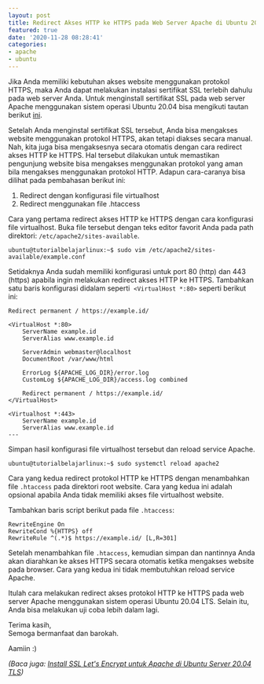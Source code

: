 ```yaml
---
layout: post
title: Redirect Akses HTTP ke HTTPS pada Web Server Apache di Ubuntu 20.04 LTS.
featured: true
date: '2020-11-28 08:28:41'
categories:
- apache
- ubuntu
---
```


Jika Anda memiliki kebutuhan akses website menggunakan protokol HTTPS, maka Anda dapat melakukan instalasi sertifikat SSL terlebih dahulu pada web server Anda. Untuk menginstall sertifikat SSL pada web server Apache menggunakan sistem operasi Ubuntu 20.04 bisa mengikuti tautan berikut [ini](/install-ssl-lets-encrypt-untuk-apache/).

Setelah Anda menginstal sertifikat SSL tersebut, Anda bisa mengakses website menggunakan protokol HTTPS, akan tetapi diakses secara manual. Nah, kita juga bisa mengaksesnya secara otomatis dengan cara redirect akses HTTP ke HTTPS. Hal tersebut dilakukan untuk memastikan pengunjung website bisa mengakses menggunakan protokol yang aman bila mengakses menggunakan protokol HTTP. Adapun cara-caranya bisa dilihat pada pembahasan berikut ini:

<!--kg-card-begin: markdown-->
1. Redirect dengan konfigurasi file virtualhost
2. Redirect menggunakan file .htaccess
<!--kg-card-end: markdown-->

Cara yang pertama redirect akses HTTP ke HTTPS dengan cara konfigurasi file virtualhost. Buka file tersebut dengan teks editor favorit Anda pada path direktori: `/etc/apache2/sites-available`.

<!--kg-card-begin: markdown-->

    ubuntu@tutorialbelajarlinux:~$ sudo vim /etc/apache2/sites-available/example.conf

<!--kg-card-end: markdown-->

Setidaknya Anda sudah memiliki konfigurasi untuk port 80 (http) dan 443 (https) apabila ingin melakukan redirect akses HTTP ke HTTPS. Tambahkan satu baris konfigurasi didalam seperti &nbsp;`<VirtualHost *:80>` seperti berikut ini:

<!--kg-card-begin: markdown-->

    Redirect permanent / https://example.id/

<!--kg-card-end: markdown--><!--kg-card-begin: markdown-->

    <VirtualHost *:80>
    	ServerName example.id
    	ServerAlias www.example.id
    	
    	ServerAdmin webmaster@localhost 
    	DocumentRoot /var/www/html 
    
    	ErrorLog ${APACHE_LOG_DIR}/error.log
    	CustomLog ${APACHE_LOG_DIR}/access.log combined
    
    	Redirect permanent / https://example.id/
    </VirtualHost>
    
    <Virtualhost *:443>
    	ServerName example.id
    	ServerAlias www.example.id
    ---

<!--kg-card-end: markdown-->

Simpan hasil konfigurasi file virtualhost tersebut dan reload service Apache.

<!--kg-card-begin: markdown-->

    ubuntu@tutorialbelajarlinux:~$ sudo systemctl reload apache2

<!--kg-card-end: markdown-->

Cara yang kedua redirect protokol HTTP ke HTTPS dengan menambahkan file `.htaccess` pada direktori root website. Cara yang kedua ini adalah opsional apabila Anda tidak memiliki akses file virtualhost website.

<!--kg-card-begin: html--><script async src="https://pagead2.googlesyndication.com/pagead/js/adsbygoogle.js"></script><ins class="adsbygoogle" style="display:block; text-align:center;" data-ad-layout="in-article" data-ad-format="fluid" data-ad-client="ca-pub-1515372853161377" data-ad-slot="1986938311"></ins><script>
     (adsbygoogle = window.adsbygoogle || []).push({});
</script><!--kg-card-end: html-->

Tambahkan baris script berikut pada file `.htaccess`:

<!--kg-card-begin: markdown-->

    RewriteEngine On
    RewriteCond %{HTTPS} off
    RewriteRule ^(.*)$ https://example.id/ [L,R=301]

<!--kg-card-end: markdown-->

Setelah menambahkan file `.htaccess`, kemudian simpan dan nantinnya Anda akan diarahkan ke akses HTTPS secara otomatis ketika mengakses website pada browser. Cara yang kedua ini tidak membutuhkan reload service Apache.

Itulah cara melakukan redirect akses protokol HTTP ke HTTPS pada web server Apache menggunakan sistem operasi Ubuntu 20.04 LTS. Selain itu, Anda bisa melakukan uji coba lebih dalam lagi.

<!--kg-card-begin: markdown-->

Terima kasih,  
Semoga bermanfaat dan barokah.

<!--kg-card-end: markdown-->

Aamiin :)

_(Baca juga: [Install SSL Let's Encrypt untuk Apache di Ubuntu Server 20.04 TLS](/install-ssl-lets-encrypt-untuk-apache/))_

